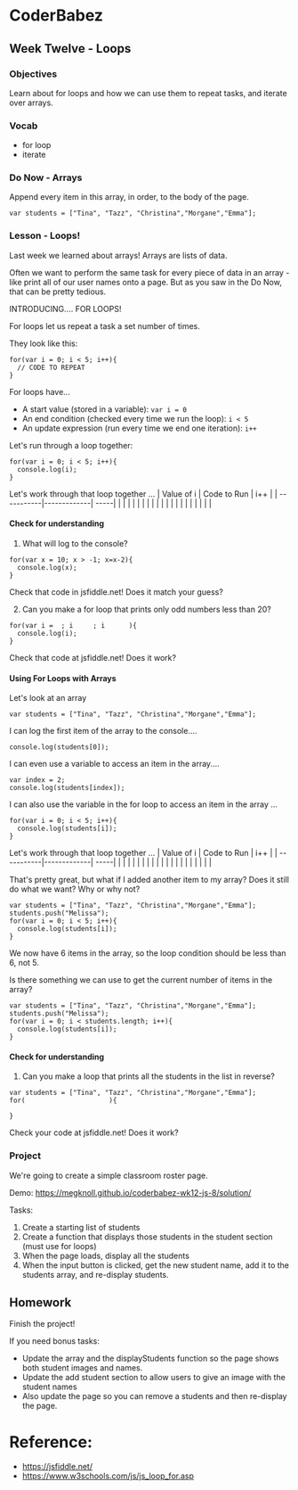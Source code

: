 # CoderBabez

##  Week Twelve - Loops

### Objectives
Learn about for loops and how we can use them to repeat tasks, and iterate over arrays.

### Vocab
* for loop
* iterate

### Do Now - Arrays
Append every item in this array, in order, to the body of the page.
```
var students = ["Tina", "Tazz", "Christina","Morgane","Emma"];
```

### Lesson - Loops!

Last week we learned about arrays! Arrays are lists of data.

Often we want to perform the same task for every piece of data in an array - like print all of our user names onto a page. But as you saw in the Do Now, that can be pretty tedious.

INTRODUCING.... FOR LOOPS!

For loops let us repeat a task a set number of times.

They look like this:
```
for(var i = 0; i < 5; i++){
  // CODE TO REPEAT
}
```

For loops have...
* A start value (stored in a variable): `var i = 0`
* An end condition (checked every time we run the loop): `i < 5`
* An update expression (run every time we end one iteration): `i++`

Let's run through a loop together:
```
for(var i = 0; i < 5; i++){
  console.log(i);
}
```

Let's work through that loop together ...
| Value of i | Code to Run | i++  |
| -----------|-------------| -----|
| | | |
| | | |
| | | |
| | | |
| | | |

#### Check for understanding

1. What will log to the console?
```
for(var x = 10; x > -1; x=x-2){
  console.log(x);
}
```
Check that code in jsfiddle.net! Does it match your guess?


2. Can you make a for loop that prints only odd numbers less than 20?
```
for(var i =  ; i     ; i      ){
  console.log(i);
}
```
Check that code at jsfiddle.net! Does it work?

#### Using For Loops with Arrays

Let's look at an array
```
var students = ["Tina", "Tazz", "Christina","Morgane","Emma"];
```
I can log the first item of the array to the console....
```
console.log(students[0]);
```
I can even use a variable to access an item in the array....
```
var index = 2;
console.log(students[index]);
```
I can also use the variable in the for loop to access an item in the array ...

```
for(var i = 0; i < 5; i++){
  console.log(students[i]);
}
```
Let's work through that loop together ...
| Value of i | Code to Run | i++  |
| -----------|-------------| -----|
| | | |
| | | |
| | | |
| | | |
| | | |

That's pretty great, but what if I added another item to my array? Does it still do what we want? Why or why not?
```
var students = ["Tina", "Tazz", "Christina","Morgane","Emma"];
students.push("Melissa");
for(var i = 0; i < 5; i++){
  console.log(students[i]);
}
```
We now have 6 items in the array, so the loop condition should be less than 6, not 5.

Is there something we can use to get the current number of items in the array?
```
var students = ["Tina", "Tazz", "Christina","Morgane","Emma"];
students.push("Melissa");
for(var i = 0; i < students.length; i++){
  console.log(students[i]);
}
```
#### Check for understanding

1. Can you make a loop that prints all the students in the list in reverse?
```
var students = ["Tina", "Tazz", "Christina","Morgane","Emma"];
for(                     ){

}
```
Check your code at jsfiddle.net! Does it work?

### Project

We're going to create a simple classroom roster page.

Demo:
https://megknoll.github.io/coderbabez-wk12-js-8/solution/

Tasks:
1. Create a starting list of students
2. Create a function that displays those students in the student section (must use for loops)
3. When the page loads, display all the students
4. When the input button is clicked, get the new student name, add it to the students array, and re-display students.

## Homework

Finish the project!

If you need bonus tasks:
* Update the array and the displayStudents function so the page shows both student images and names.
* Update the add student section to allow users to give an image with the student names
* Also update the page so you can remove a students and then re-display the page.

# Reference:

* https://jsfiddle.net/
* https://www.w3schools.com/js/js_loop_for.asp
